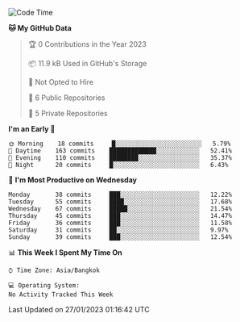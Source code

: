 <!--START_SECTION:waka-->
![Code Time](http://img.shields.io/badge/Code%20Time-1%2C483%20hrs%201%20min-blue)

**🐱 My GitHub Data** 

> 🏆 0 Contributions in the Year 2023
 > 
> 📦 11.9 kB Used in GitHub's Storage 
 > 
> 🚫 Not Opted to Hire
 > 
> 📜 6 Public Repositories 
 > 
> 🔑 5 Private Repositories  
 > 
**I'm an Early 🐤** 

```text
🌞 Morning    18 commits     █░░░░░░░░░░░░░░░░░░░░░░░░   5.79% 
🌆 Daytime    163 commits    █████████████░░░░░░░░░░░░   52.41% 
🌃 Evening    110 commits    ████████░░░░░░░░░░░░░░░░░   35.37% 
🌙 Night      20 commits     █░░░░░░░░░░░░░░░░░░░░░░░░   6.43%

```
📅 **I'm Most Productive on Wednesday** 

```text
Monday       38 commits     ███░░░░░░░░░░░░░░░░░░░░░░   12.22% 
Tuesday      55 commits     ████░░░░░░░░░░░░░░░░░░░░░   17.68% 
Wednesday    67 commits     █████░░░░░░░░░░░░░░░░░░░░   21.54% 
Thursday     45 commits     ███░░░░░░░░░░░░░░░░░░░░░░   14.47% 
Friday       36 commits     ███░░░░░░░░░░░░░░░░░░░░░░   11.58% 
Saturday     31 commits     ██░░░░░░░░░░░░░░░░░░░░░░░   9.97% 
Sunday       39 commits     ███░░░░░░░░░░░░░░░░░░░░░░   12.54%

```


📊 **This Week I Spent My Time On** 

```text
⌚︎ Time Zone: Asia/Bangkok

💻 Operating System: 
No Activity Tracked This Week

```


 Last Updated on 27/01/2023 01:16:42 UTC
<!--END_SECTION:waka-->